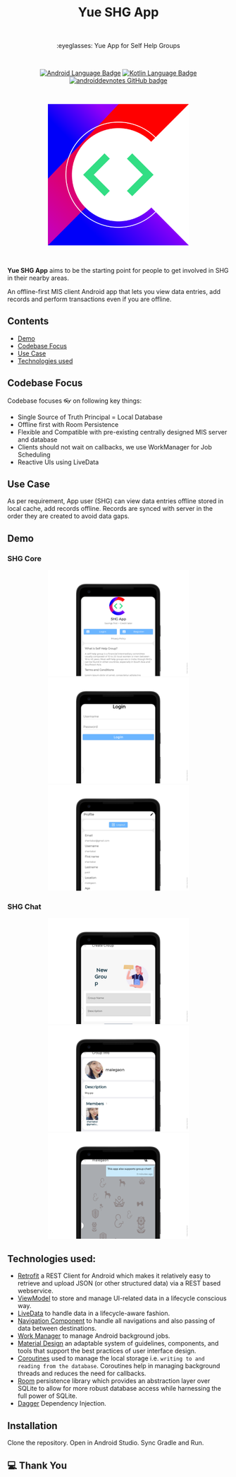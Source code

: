 
<h1 align="center">Yue SHG App</h1></br>

<p align="center">
:eyeglasses: Yue App for Self Help Groups
</p>
<br>

<p align="center">
  <a href="#"><img alt="Android Language Badge" src="https://badgen.net/badge/OS/Android?icon=https://raw.githubusercontent.com/androiddevnotes/awesome-android-kotlin-apps/master/assets/android.svg&color=3ddc84"/></a>
  <a href="#"><img alt="Kotlin Language Badge" src="https://badgen.net/badge/language/Kotlin?icon=https://raw.githubusercontent.com/androiddevnotes/awesome-android-kotlin-apps/master/assets/kotlin.svg&color=f18e33"/></a>
  <a href="https://github.com/lewoksih2020"><img alt="androiddevnotes GitHub badge" src="https://badgen.net/badge/GitHub/lewoksih2020?icon=github&color=24292e"/></a>
</p>

<br>
<p align="center">
<img width="320px" src="yueassets/logo.png" alt="Lewok logo"></img>
</p><br>

**Yue SHG App** aims to be the starting point for people to get involved in SHG in their nearby areas.

An offline-first MIS client Android app that lets you view data entries, add records and perform
transactions even if you are offline.

## Contents

- [Demo](#demo)
- [Codebase Focus](#codebase-focus)
- [Use Case](#use-case)
- [Technologies used](#technologies-used)


## Codebase Focus

Codebase focuses 👓 on following key things:
- Single Source of Truth Principal = Local Database
- Offline first with Room Persistence
- Flexible and Compatible with pre-existing centrally designed MIS server and database
- Clients should not wait on callbacks, we use WorkManager for Job Scheduling
- Reactive UIs using LiveData


## Use Case

As per requirement, App user (SHG) can view data entries offline stored in local cache, add records offline.
Records are synced with server in the order they are created to avoid data gaps.



## Demo 

### SHG Core

<div align="center">	 
    <img width="320px" src="yueassets/launcher.png" alt="launcher"></img>
    <img width="320px" src="yueassets/login.png" alt="login"></img>
    <img width="320px" src="yueassets/account_profile.png" alt="account_profile"></img>
</div>

### SHG Chat

<div align="center">	 
    <img width="320px" src="yueassets/create_group.png" alt="create_group"></img>
    <img width="320px" src="yueassets/group_info.png" alt="group_info"></img>
    <img width="320px" src="yueassets/group_chat.png" alt="group_chat"></img>

</div>

## Technologies used:

* [Retrofit](https://square.github.io/retrofit/) a REST Client for Android which makes it relatively easy to retrieve and upload JSON (or other structured data) via a REST based webservice.
* [ViewModel](https://developer.android.com/topic/libraries/architecture/viewmodel) to store and manage UI-related data in a lifecycle conscious way.
* [LiveData](https://developer.android.com/topic/libraries/architecture/livedata) to handle data in a lifecycle-aware fashion.
* [Navigation Component](https://developer.android.com/guide/navigation) to handle all navigations and also passing of data between destinations.
* [Work Manager](https://developer.android.com/topic/libraries/architecture/workmanager) to manage Android background jobs.
* [Material Design](https://material.io/develop/android/docs/getting-started/) an adaptable system of guidelines, components, and tools that support the best practices of user interface design.
* [Coroutines](https://kotlinlang.org/docs/reference/coroutines-overview.html) used to manage the local storage i.e. `writing to and reading from the database`. Coroutines help in managing background threads and reduces the need for callbacks.
* [Room](https://developer.android.com/topic/libraries/architecture/room) persistence library which provides an abstraction layer over SQLite to allow for more robust database access while harnessing the full power of SQLite.
* [Dagger](https://dagger.dev) Dependency Injection.

## Installation

Clone the repository. Open in Android Studio. Sync Gradle and Run.

## :computer: Thank You